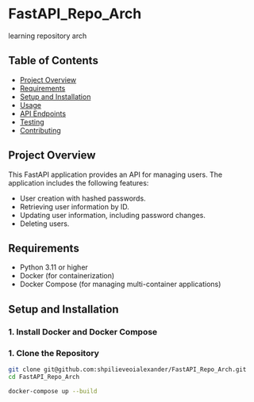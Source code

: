 # FastAPI_Repo_Arch
learning repository arch

## Table of Contents

- [Project Overview](#project-overview)
- [Requirements](#requirements)
- [Setup and Installation](#setup-and-installation)
- [Usage](#usage)
- [API Endpoints](#api-endpoints)
- [Testing](#testing)
- [Contributing](#contributing)

## Project Overview

This FastAPI application provides an API for managing users. The application includes the following features:
- User creation with hashed passwords.
- Retrieving user information by ID.
- Updating user information, including password changes.
- Deleting users.

## Requirements

- Python 3.11 or higher
- Docker (for containerization)
- Docker Compose (for managing multi-container applications)

## Setup and Installation
### 1. Install Docker and Docker Compose
### 1. Clone the Repository

```bash
git clone git@github.com:shpilieveoialexander/FastAPI_Repo_Arch.git
cd FastAPI_Repo_Arch
````


```bash
docker-compose up --build
```
